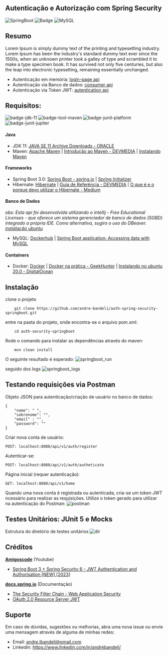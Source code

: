 ## Autenticação e Autorização com Spring Security

![SpringBoot](https://img.shields.io/badge/Spring_Boot-F2F4F9?style=for-the-badge&logo=spring-boot
)
![Badge](https://img.shields.io/badge/apache_maven-C71A36?style=for-the-badge&logo=apachemaven&logoColor=white
)
![MySQL](https://img.shields.io/badge/MySQL-005C84?style=for-the-badge&logo=mysql&logoColor=white
)



## Resumo

Lorem Ipsum is simply dummy text of the printing and typesetting industry. Lorem Ipsum has been the industry's standard dummy text ever since the 1500s, when an unknown printer took a galley of type and scrambled it to make a type specimen book. It has survived not only five centuries, but also the leap into electronic typesetting, remaining essentially unchanged.

- Autenticação em memória:
[login-page api](https://github.com/andre-bandeli/auth-spring-security-springboot/tree/main/login-page)
- Autenticação via Banco de dados: [consumer api](https://github.com/andre-bandeli/auth-spring-security-springboot/tree/main/consumer)
- Autenticação via Token JWT: [autentication api](https://github.com/andre-bandeli/auth-spring-security-springboot/tree/main/autentication)

## Requisitos:
![badge-jdk-11] ![badge-tool-maven] ![badge-junit-platform] ![badge-junit-jupiter]

#### Java

- JDK 11: [JAVA SE 11 Archive Downloads - ORACLE](https://www.oracle.com/br/java/technologies/javase/jdk11-archive-downloads.html)
- Maven: [Apache Maven](https://maven.apache.org/) | [Introdução ao Maven - DEVMEDIA](https://www.devmedia.com.br/introducao-ao-maven/25128) | [Instalando Maven](https://maven.apache.org/install.html)

#### Frameworks

- Spring Boot 3.0: [Spring Boot - spring.io](https://spring.io/projects/spring-boot)  | [Spring Initializer](https://start.spring.io/)
- Hibernate: [Hibernate](https://hibernate.org/) | [Guia de Referência - DEVMEDIA](https://www.devmedia.com.br/guia/hibernate/38312) | [O que é e o porque devo utilizar o Hibernate - Medium](https://medium.com/@leonardogiuliani/o-que-%C3%A9-e-porque-devo-utilizar-o-hibernate-66fae865a22f)

#### Banco de Dados
<i>obs: Esta api foi desenvolvida utilizando o intellij - Free Educational Licenses - que oferece um sistema gerenciador de banco de dados (SGBD) integrado a própria IDE. Como alternativa, sugiro o uso do DBeaver. [instalação ubuntu](https://www.edivaldobrito.com.br/dbeaver-no-ubuntu-e-derivados/)
</i>


- MySQL: [Dockerhub](https://hub.docker.com/_/mysql) | [Spring Boot application: Accessing data with MySQL](https://spring.io/guides/gs/accessing-data-mysql/)


#### Containers

- Docker: [Docker](https://www.docker.com/) | [Docker na prática - GeekHunter](https://blog.geekhunter.com.br/docker-na-pratica-como-construir-uma-aplicacao/) | [Instalando no ubuntu 20.0 - DigitalOcean](https://www.digitalocean.com/community/tutorials/how-to-install-and-use-docker-on-ubuntu-20-04-pt)

## Instalação

clone o projeto

        git clone https://github.com/andre-bandeli/auth-spring-security-springboot.git
entre na pasta do projeto, onde encontra-se o arquivo pom.xml:

        cd auth-security-springboot

Rode o comando para instalar as dependências através do maven:

        mvn clean install

O seguinte resultado é esperado:
![springboot_run](https://user-images.githubusercontent.com/87938869/212789128-3b8f4a5f-73d0-4257-b435-0743ec2b0a39.png)

seguido dos logs
![springboot_logs](https://user-images.githubusercontent.com/87938869/212789258-d7ac1cb6-3907-4583-857c-f48479c605ee.png)



## Testando requisições via Postman

Objeto JSON para autenticação/criação de usuário no banco de dados:

    {
        "nome": " ",
        "sobrenome": "",
        "email" : "",
        "password": ""
    }

Criar nova conta de usuário:

    POST: localhost:8080/api/v1/auth/register

Autenticar-se:

    POST: localhost:8080/api/v1/auth/autheticate

Página inicial (requer autenticação):

    GET: localhost:8080/api/v1/home

Quando uma nova conta é registrada ou autenticada, cria-se um token JWT ncessário para realizar as requisições. Utilize o token gerado para utilizar na autenticação do Postman:
![postman](https://user-images.githubusercontent.com/87938869/212790022-45b6cc10-c6e9-4a15-aaae-6bd6bcc97417.png)


## Testes Unitários: JUnit 5 e Mocks

Estrutura do diretório de testes unitários
![dir](https://user-images.githubusercontent.com/87938869/212795310-32e147a2-8df6-4f60-abdd-a33dd47c272c.png)

## Créditos

<b><u>Amigoscode</u></b> (Youtube)
- [Spring Boot 3 + Spring Security 6 - JWT Authentication and Authorisation [NEW] [2023]](https://www.youtube.com/watch?v=KxqlJblhzfI)

<b><u>docs.spring.io</u></b> (Documentação)
- [The Security Filter Chain - Web Application Security](https://docs.spring.io/spring-security/site/docs/3.1.4.RELEASE/reference/security-filter-chain.html)
- [OAuth 2.0 Resource Server JWT](https://docs.spring.io/spring-security/reference/servlet/oauth2/resource-server/jwt.html)

## Suporte

Em caso de dúvidas, sugestões ou melhorias, abra uma nova issue ou envie uma mensagem através de alguma de minhas redes:

- Email: andre.lbandeli@gmail.com
- Linkedin: https://www.linkedin.com/in/andrébandeli/

[badge-jdk-11]: https://img.shields.io/badge/jdk-11-red.svg "JDK-11 or higher"
[badge-junit-platform]: https://img.shields.io/badge/junit-platform-brightgreen.svg "JUnit Platform"
[badge-junit-vintage]: https://img.shields.io/badge/junit-vintage-yellowgreen.svg "JUnit Vintage Engine"
[badge-junit-jupiter]: https://img.shields.io/badge/junit-jupiter-green.svg "JUnit Jupiter Engine"
[junit5-migration-maven]: junit5-migration-maven
[badge-tool-maven]: https://img.shields.io/badge/tool-maven-0440af.svg "Maven wrapper included"
